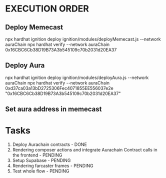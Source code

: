 # EXECUTION ORDER


## Deploy Memecast
npx hardhat ignition deploy ignition/modules/deployMemecast.js --network auraChain
npx hardhat verify --network auraChain 0x16CBC6Cb38D19B73A3b545109c70b2031d20EA37


## Deploy Aura

npx hardhat ignition deploy ignition/modules/deployAura.js --network auraChain
npx hardhat verify --network auraChain 0xd37ca03a13bD2725306Fec4071855EE556037e2e "0x16CBC6Cb38D19B73A3b545109c70b2031d20EA37"

## Set aura address in memecast

# Tasks

1. Deploy Aurachain contracts - DONE
2. Rendering composer actions and integrate Aurachain Contract calls in the frontend - PENDING 
3. Setup Supabase - PENDING
5. Rendering farcaster frames - PENDING
6. Test whole flow - PENDING



